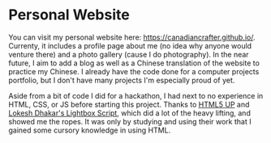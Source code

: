 # Personal Website
You can visit my personal website here: https://canadiancrafter.github.io/. Currenty, it includes a profile page about me (no idea why anyone would venture there) and a photo gallery (cause I do photography). In the near future, I aim to add a blog as well as a Chinese translation of the website to practice my Chinese. I already have the code done for a computer projects portfolio, but I don't have many projects I'm especially proud of yet.

Aside from a bit of code I did for a hackathon, I had next to no experience in HTML, CSS, or JS before starting this project. Thanks to [HTML5 UP](http://html5up.net) and [Lokesh Dhakar's Lightbox Script](https://lokeshdhakar.com/projects/lightbox2/), which did a lot of the heavy lifting, and showed me the ropes. It was only by studying and using their work that I gained some cursory knowledge in using HTML.
